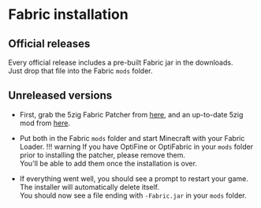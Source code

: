 # Fabric installation

## Official releases
Every official release includes a pre-built Fabric jar in the downloads.  
Just drop that file into the Fabric `mods` folder.

## Unreleased versions

- First, grab the 5zig Fabric Patcher from [here][5zig-patcher], and an up-to-date 5zig mod from [here][5zig-deployments].
- Put both in the Fabric `mods` folder and start Minecraft with your Fabric Loader.
  !!! warning
      If you have OptiFine or OptiFabric in your `mods` folder prior to installing the patcher, please remove them.  
      You'll be able to add them once the installation is over.

- If everything went well, you should see a prompt to restart your game.  
  The installer will automatically delete itself.  
  You should now see a file ending with `-Fabric.jar` in your `mods` folder.

[5zig-patcher]: https://github.com/5zig-reborn/5zig-fabric/releases/latest
[5zig-deployments]: https://github.com/5zig-reborn/deployments